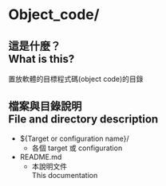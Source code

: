 # Object_code/

## 這是什麼？<br />What is this?
置放軟體的目標程式碼(object code)的目錄

## 檔案與目錄說明<br />File and directory description
* ${Target or configuration name}/
    * 各個 target 或 configuration
* README.md
    * 本說明文件  
      This documentation
